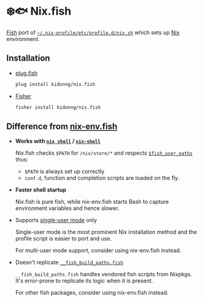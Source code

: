 # ❄️🐟 Nix.fish

[Fish](https://fishshell.com/) port of [`~/.nix-profile/etc/profile.d/nix.sh`](https://github.com/NixOS/nix/blob/master/scripts/nix-profile.sh.in) which sets up [Nix](https://nixos.org/) environment.

## Installation

- [plug.fish](https://github.com/kidonng/plug.fish)

  ```sh
  plug install kidonng/nix.fish
  ```

- [Fisher](https://github.com/jorgebucaran/fisher)

  ```sh
  fisher install kidonng/nix.fish
  ```

## Difference from [nix-env.fish](https://github.com/lilyball/nix-env.fish)

- **Works with [`nix shell`](https://nixos.org/manual/nix/stable/command-ref/new-cli/nix3-shell.html) / [`nix-shell`](https://nixos.org/manual/nix/stable/command-ref/nix-shell.html)**

  Nix.fish checks `$PATH` for `/nix/store/*` and respects [`$fish_user_paths`](https://fishshell.com/docs/current/cmds/fish_add_path.html?highlight=fish_user_paths) thus:

  - `$PATH` is always set up correctly
  - `conf.d`, function and completion scripts are loaded on the fly.

- **Faster shell startup**

  Nix.fish is pure fish, while nix-env.fish starts Bash to capture environment variables and hence slower.

- Supports [single-user mode](https://nixos.org/manual/nix/stable/installation/single-user.html) only

  Single-user mode is the most prominent Nix installation method and the profile script is easier to port and use.

  For multi-user mode support, consider using nix-env.fish instead.

- Doesn't replicate [`__fish_build_paths.fish`](https://github.com/NixOS/nixpkgs/blob/09c38c29f2c719cd76ca17a596c2fdac9e186ceb/pkgs/shells/fish/default.nix#L76-L117)

  `__fish_build_paths.fish` handles vendored fish scripts from Nixpkgs. It's error-prone to replicate its logic when it is present.

  For other fish packages, consider using nix-env.fish instead.
